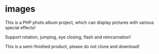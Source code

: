 # images

This is a PHP photo album project, which can display pictures with various special effects!

Support rotation, jumping, eye closing, flash and reincarnation!

This is a semi-finished product, please do not clone and download!
